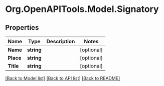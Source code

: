 
# Org.OpenAPITools.Model.Signatory

## Properties

Name | Type | Description | Notes
------------ | ------------- | ------------- | -------------
**Name** | **string** |  | [optional] 
**Place** | **string** |  | [optional] 
**Title** | **string** |  | [optional] 

[[Back to Model list]](../README.md#documentation-for-models)
[[Back to API list]](../README.md#documentation-for-api-endpoints)
[[Back to README]](../README.md)


